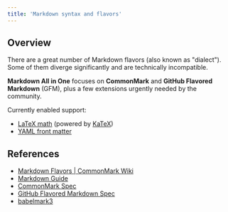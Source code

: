 ```yaml
---
title: 'Markdown syntax and flavors'
---
```


## Overview

There are a great number of Markdown flavors (also known as "dialect"). Some of them diverge significantly and are technically incompatible.

**Markdown All in One** focuses on **CommonMark** and **GitHub Flavored Markdown** (GFM), plus a few extensions urgently needed by the community.

Currently enabled support:

* [LaTeX math](https://github.com/waylonflinn/markdown-it-katex#syntax) (powered by [KaTeX](https://katex.org/docs/supported.html))
* [YAML front matter](https://github.com/ParkSB/markdown-it-front-matter#valid-front-matter)

## References

* [Markdown Flavors | CommonMark Wiki](https://github.com/commonmark/commonmark-spec/wiki/Markdown-Flavors)
* [Markdown Guide](https://www.markdownguide.org/)
* [CommonMark Spec](https://spec.commonmark.org/)
* [GitHub Flavored Markdown Spec](https://github.github.com/gfm/)
* [babelmark3](https://babelmark.github.io/)
